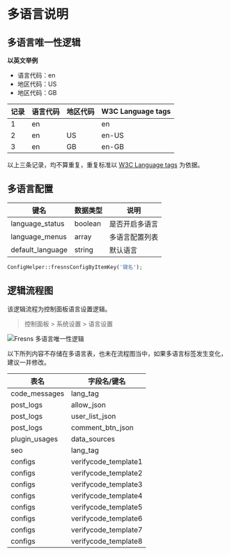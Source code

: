 # 多语言说明

## 多语言唯一性逻辑

**以英文举例**

- 语言代码：en
- 地区代码：US
- 地区代码：GB

| 记录 | 语言代码 | 地区代码 | W3C Language tags |
| --- | --- | --- | --- |
| 1 | en |  | en |
| 2 | en | US | en-US |
| 3 | en | GB | en-GB |

以上三条记录，均不算重复，重复标准以 [W3C Language tags](https://www.w3.org/International/articles/language-tags/) 为依据。

## 多语言配置

| 键名 | 数据类型 | 说明 |
| --- | --- | --- |
| language_status | boolean |  是否开启多语言 |
| language_menus | array | 多语言配置列表 |
| default_language | string | 默认语言 |

```php
ConfigHelper::fresnsConfigByItemKey('键名');
```

## 逻辑流程图

该逻辑流程为控制面板语言设置逻辑。

> 控制面板 > 系统设置 > 语言设置

![Fresns 多语言唯一性逻辑](https://files.fresns.org/wiki/flowchart/languages.jpg)

以下所列内容不存储在多语言表，也未在流程图当中，如果多语言标签发生变化，建议一并修改。

| 表名 | 字段名/键名 |
| --- | --- |
| code_messages | lang_tag |
| post_logs | allow_json |
| post_logs | user_list_json |
| post_logs | comment_btn_json |
| plugin_usages | data_sources |
| seo | lang_tag |
| configs | verifycode_template1 |
| configs | verifycode_template2 |
| configs | verifycode_template3 |
| configs | verifycode_template4 |
| configs | verifycode_template5 |
| configs | verifycode_template6 |
| configs | verifycode_template7 |
| configs | verifycode_template8 |
